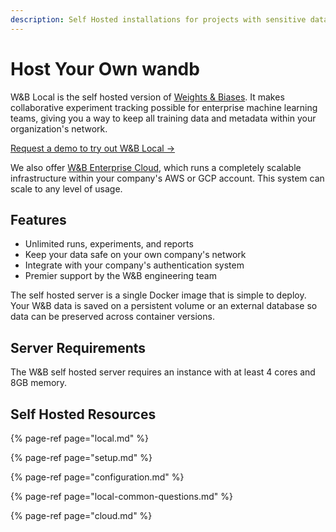 ```yaml
---
description: Self Hosted installations for projects with sensitive data
---
```


# Host Your Own wandb

W&B Local is the self hosted version of [Weights & Biases](https://app.wandb.ai). It makes collaborative experiment tracking possible for enterprise machine learning teams, giving you a way to keep all training data and metadata within your organization's network.

[Request a demo to try out W&B Local →](https://www.wandb.com/demo)

We also offer [W&B Enterprise Cloud](cloud.md), which runs a completely scalable infrastructure within your company's AWS or GCP account. This system can scale to any level of usage.

## Features

* Unlimited runs, experiments, and reports
* Keep your data safe on your own company's network
* Integrate with your company's authentication system
* Premier support by the W&B engineering team

The self hosted server is a single Docker image that is simple to deploy. Your W&B data is saved on a persistent volume or an external database so data can be preserved across container versions.

## Server Requirements

The W&B self hosted server requires an instance with at least 4 cores and 8GB memory.

## Self Hosted Resources

{% page-ref page="local.md" %}

{% page-ref page="setup.md" %}

{% page-ref page="configuration.md" %}

{% page-ref page="local-common-questions.md" %}

{% page-ref page="cloud.md" %}

